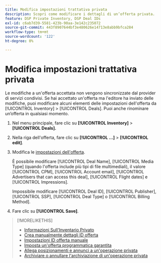 ```yaml
---
title: Modifica impostazioni trattativa privata
description: Scopri come modificare i dettagli di un’offerta privata.
feature: DSP Private Inventory, DSP Deal IDs
exl-id: c6ab7d39-5581-423b-90aa-3e142c235072
source-git-commit: 443f8907644bf3e480626e14713e8abb9bfca284
workflow-type: tm+mt
source-wordcount: '122'
ht-degree: 0%

---
```


# Modifica impostazioni trattativa privata

Le modifiche a un&#39;offerta accettata non vengono sincronizzate dal provider di servizi condivisi. Se hai accettato un&#39;offerta ma l&#39;editore ha inviato delle modifiche, puoi modificare alcuni elementi delle impostazioni dell&#39;offerta da [!UICONTROL Inventory] > [!UICONTROL Deals]. Puoi anche rinominare un’offerta in qualsiasi momento.

1. Nel menu principale, fare clic su **[!UICONTROL Inventory]** > **[!UICONTROL Deals].**

1. Nella riga dell&#39;offerta, fare clic su **[!UICONTROL ...]** > **[!UICONTROL edit]**.

1. Modifica le [impostazioni dell&#39;offerta](deal-id-settings.md).

   È possibile modificare [!UICONTROL Deal Name], [!UICONTROL Media Type] (quando l&#39;offerta include più tipi di file multimediali), il valore [!UICONTROL CPM], [!UICONTROL Account email], [!UICONTROL Advertisers that can access this deal], [!UICONTROL Flight dates] e [!UICONTROL Impressions].

   Impossibile modificare [!UICONTROL Deal ID], [!UICONTROL Publisher], [!UICONTROL SSP], [!UICONTROL Deal Type] o [!UICONTROL Billing Method].

1. Fare clic su **[!UICONTROL Save]**.

>[!MORELIKETHIS]
>
>* [Informazioni Sull&#39;Inventario Privato](private-inventory-about.md)
>* [Crea manualmente dettagli ID offerta](deal-id-create.md)
>* [Impostazioni ID offerta manuale](deal-id-settings.md)
>* [Imposta un&#39;offerta programmatica garantita](programmatic-guaranteed-set-up.md)
>* [Allega posizionamenti e annunci a un&#39;operazione privata](/help/dsp/inventory/deal-id-attach-placements.md)
>* [Archiviare o annullare l&#39;archiviazione di un&#39;operazione privata](/help/dsp/inventory/private-deal-archive-unarchive.md)
